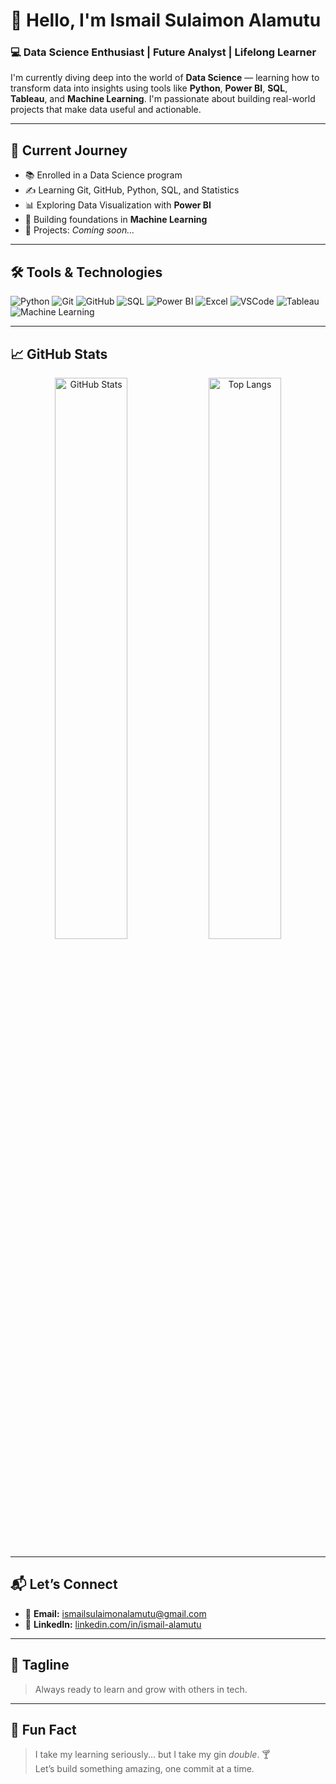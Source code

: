 # 👋 Hello, I'm **Ismail Sulaimon Alamutu**

### 💻 Data Science Enthusiast | Future Analyst | Lifelong Learner

I'm currently diving deep into the world of **Data Science** — learning how to transform data into insights using tools like **Python**, **Power BI**, **SQL**, **Tableau**, and **Machine Learning**. I'm passionate about building real-world projects that make data useful and actionable.

---

## 🚀 **Current Journey**
- 📚 Enrolled in a Data Science program
- ✍️ Learning Git, GitHub, Python, SQL, and Statistics
- 📊 Exploring Data Visualization with **Power BI**
- 🤖 Building foundations in **Machine Learning**
- 📁 Projects: *Coming soon...*

---

## 🛠️ **Tools & Technologies**

![Python](https://img.shields.io/badge/Python-3776AB?style=for-the-badge&logo=python&logoColor=white)
![Git](https://img.shields.io/badge/Git-F05032?style=for-the-badge&logo=git&logoColor=white)
![GitHub](https://img.shields.io/badge/GitHub-181717?style=for-the-badge&logo=github&logoColor=white)
![SQL](https://img.shields.io/badge/SQL-336791?style=for-the-badge&logo=postgresql&logoColor=white)
![Power BI](https://img.shields.io/badge/PowerBI-F2C811?style=for-the-badge&logo=powerbi&logoColor=black)
![Excel](https://img.shields.io/badge/Excel-217346?style=for-the-badge&logo=microsoft-excel&logoColor=white)
![VSCode](https://img.shields.io/badge/VSCode-007ACC?style=for-the-badge&logo=visual-studio-code&logoColor=white)
![Tableau](https://img.shields.io/badge/Tableau-E97627?style=for-the-badge&logo=tableau&logoColor=white)
![Machine Learning](https://img.shields.io/badge/Machine%20Learning-00C853?style=for-the-badge)


---

## 📈 **GitHub Stats**

<p align="center">
  <img src="https://github-readme-stats.vercel.app/api?username=Ismail92-ui&show_icons=true&theme=tokyonight" alt="GitHub Stats" width="48%"/>
  <img src="https://github-readme-stats.vercel.app/api/top-langs/?username=Ismail92-ui&layout=compact&theme=tokyonight" alt="Top Langs" width="48%"/>
</p>

---

## 📬 **Let’s Connect**

- 📧 **Email:** [ismailsulaimonalamutu@gmail.com](mailto:ismailsulaimonalamutu@gmail.com)
- 🔗 **LinkedIn:** [linkedin.com/in/ismail-alamutu](https://www.linkedin.com/in/ismail-alamutu-9462a7356?utm_source=share&utm_campaign=share_via&utm_content=profile&utm_medium=ios_app)

---

## 🧠 **Tagline**
> Always ready to learn and grow with others in tech.

---

## 🤣 **Fun Fact**
> I take my learning seriously... but I take my gin *double*. 🍸  
> Let’s build something amazing, one commit at a time.
